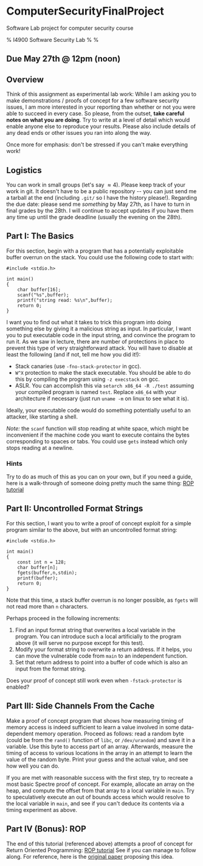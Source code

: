 # ComputerSecurityFinalProject
Software Lab project for computer security course

% I4900 Software Security Lab
%
%

## Due May 27th @ 12pm (noon)

## Overview

Think of this assignment as experimental lab work:  While I am asking you to
make demonstrations / proofs of concept for a few software security issues, I
am more interested in your reporting than whether or not you were able to
succeed in every case.  So please, from the outset, **take careful notes on
what you are doing**.  Try to write at a level of detail which would enable
anyone else to reproduce your results.  Please also include details of any
dead ends or other issues you ran into along the way.

Once more for emphasis: don't be stressed if you can't make everything work!

## Logistics

You can work in small groups (let's say $\approx 4$).  Please keep track of
your work in git.  It doesn't have to be a public repository -- you can just
send me a tarball at the end (including `.git/` so I have the history
please!).  Regarding the due date: please send me *something* by May 27th, as
I have to turn in final grades by the 28th.  I will continue to accept updates
if you have them any time up until the grade deadline (usually the evening on
the 28th).


## Part I: The Basics

For this section, begin with a program that has a potentially exploitable
buffer overrun on the stack.  You could use the following code to start with:

~~~~~~~~~~~{.c}
#include <stdio.h>

int main()
{
	char buffer[16];
	scanf("%s",buffer);
	printf("string read: %s\n",buffer);
	return 0;
}
~~~~~~~~~~~~~~~~~~

I want you to find out what it takes to trick this program into doing
something else by giving it a malicious string as input.  In particular, I
want you to put executable code in the input string, and convince the program
to run it.  As we saw in lecture, there are number of protections in place to
prevent this type of very straightforward attack.  You will have to disable
at least the following (and if not, tell me how you did it!):

* Stack canaries (use `-fno-stack-protector` in gcc).
* `W^X` protection to make the stack executable.  You should be able to do
  this by compiling the program using `-z execstack` on gcc.
* ASLR.  You can accomplish this via `setarch x86_64 -R ./test` assuming your
  compiled program is named `test`.  Replace `x86_64` with your architecture
  if necessary (just run `uname -m` on linux to see what it is).

Ideally, your executable code would do something potentially useful to an
attacker, like starting a shell.

*Note:* the `scanf` function will stop reading at white space, which might be
inconvenient if the machine code you want to execute contains the bytes
corresponding to spaces or tabs.  You could use `gets` instead which only
stops reading at a newline.

### Hints

Try to do as much of this as you can on your own, but if you need a guide,
here is a walk-through of someone doing pretty much the same thing:
[ROP tutorial](https://crypto.stanford.edu/~blynn/rop/)


## Part II: Uncontrolled Format Strings

For this section, I want you to write a proof of concept exploit for a simple
program similar to the above, but with an uncontrolled format string:

~~~~~~~~~~~{.c}
#include <stdio.h>

int main()
{
	const int n = 128;
	char buffer[n];
	fgets(buffer,n,stdin);
	printf(buffer);
	return 0;
}
~~~~~~~~~~~~~~~~~~

Note that this time, a stack buffer overrun is no longer possible, as `fgets`
will not read more than `n` characters.

Perhaps proceed in the following increments:

1. Find an input format string that overwrites a local variable in the
   program.  You can introduce such a local artificially to the program above
   (it will serve no purpose except for this test).
2. Modify your format string to overwrite a return address.  If it helps, you
   can move the vulnerable code from `main` to an independent function.
3. Set that return address to point into a buffer of code which is also an
   input from the format string.

Does your proof of concept still work even when `-fstack-protector` is
enabled?

## Part III: Side Channels From the Cache

Make a proof of concept program that shows how measuring timing of memory
access is indeed sufficient to learn a value involved in some data-dependent
memory operation.  Proceed as follows: read a random byte (could be from the
`rand()` function of `libc`, or `/dev/urandom`) and save it in a variable.
Use this byte to access part of an array.  Afterwards, measure the timing of
access to various locations in the array in an attempt to learn the value of
the random byte.  Print your guess and the actual value, and see how well you
can do.

If you are met with reasonable success with the first step, try to recreate a
most basic Spectre proof of concept.  For example, allocate an array on the
heap, and compute the offset from that array to a local variable in `main`.
Try to speculatively execute an out of bounds access which would resolve to
the local variable in `main`, and see if you can't deduce its contents via a
timing experiment as above.


## Part IV (Bonus): ROP

The end of this tutorial (referenced above) attempts a proof of concept for
Return Oriented Programming:
[ROP tutorial](https://crypto.stanford.edu/~blynn/rop/)
See if you can manage to follow along.  For reference, here is the
[original paper](https://hovav.net/ucsd/dist/geometry.pdf) proposing this
idea.

